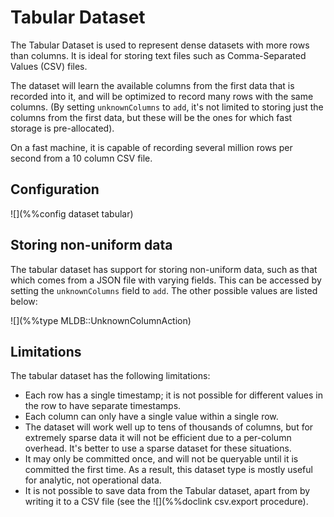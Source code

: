 # Tabular Dataset

The Tabular Dataset is used to represent dense datasets with more rows than
columns. It is ideal for storing text files such as Comma-Separated Values
(CSV) files.

The dataset will learn the available columns from the first data that is
recorded into it, and will be optimized to record many rows with the same
columns.  (By setting `unknownColumns` to `add`, it's not limited to
storing just the columns from the first data, but these will be the ones
for which fast storage is pre-allocated).

On a fast machine, it is capable of recording several million rows per second
from a 10 column CSV file.

## Configuration

![](%%config dataset tabular)


## Storing non-uniform data

The tabular dataset has support for storing non-uniform data, such as that
which comes from a JSON file with varying fields.  This can be accessed
by setting the `unknownColumns` field to `add`.  The other possible values
are listed below:

![](%%type MLDB::UnknownColumnAction)


## Limitations

The tabular dataset has the following limitations:

- Each row has a single timestamp; it is not possible for different values
  in the row to have separate timestamps.
- Each column can only have a single value within a single row.
- The dataset will work well up to tens of thousands of columns, but for
  extremely sparse data it will not be efficient due to a per-column
  overhead.  It's better to use a sparse dataset for these situations.
- It may only be committed once, and will not be queryable until it is
  committed the first time.  As a result, this dataset type is mostly
  useful for analytic, not operational data.
- It is not possible to save data from the Tabular dataset, apart from
  by writing it to a CSV file (see the ![](%%doclink csv.export procedure).
